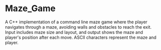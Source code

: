 # Maze_Game
A C++ implementation of a command line maze game where the player navigates through a maze, avoiding walls and obstacles to reach the exit. Input includes maze size and layout, and output shows the maze and player's position after each move. ASCII characters represent the maze and player.

